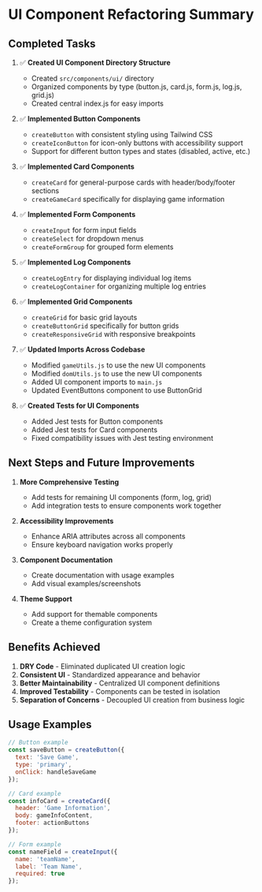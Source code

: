 # UI Component Refactoring Summary

## Completed Tasks

1. ✅ **Created UI Component Directory Structure**
   - Created `src/components/ui/` directory
   - Organized components by type (button.js, card.js, form.js, log.js, grid.js)
   - Created central index.js for easy imports

2. ✅ **Implemented Button Components**
   - `createButton` with consistent styling using Tailwind CSS
   - `createIconButton` for icon-only buttons with accessibility support
   - Support for different button types and states (disabled, active, etc.)

3. ✅ **Implemented Card Components**
   - `createCard` for general-purpose cards with header/body/footer sections
   - `createGameCard` specifically for displaying game information

4. ✅ **Implemented Form Components**
   - `createInput` for form input fields
   - `createSelect` for dropdown menus
   - `createFormGroup` for grouped form elements

5. ✅ **Implemented Log Components**
   - `createLogEntry` for displaying individual log items
   - `createLogContainer` for organizing multiple log entries

6. ✅ **Implemented Grid Components**
   - `createGrid` for basic grid layouts
   - `createButtonGrid` specifically for button grids
   - `createResponsiveGrid` with responsive breakpoints

7. ✅ **Updated Imports Across Codebase**
   - Modified `gameUtils.js` to use the new UI components
   - Modified `domUtils.js` to use the new UI components
   - Added UI component imports to `main.js`
   - Updated EventButtons component to use ButtonGrid

8. ✅ **Created Tests for UI Components**
   - Added Jest tests for Button components
   - Added Jest tests for Card components
   - Fixed compatibility issues with Jest testing environment

## Next Steps and Future Improvements

1. **More Comprehensive Testing**
   - Add tests for remaining UI components (form, log, grid)
   - Add integration tests to ensure components work together

2. **Accessibility Improvements**
   - Enhance ARIA attributes across all components
   - Ensure keyboard navigation works properly

3. **Component Documentation**
   - Create documentation with usage examples
   - Add visual examples/screenshots

4. **Theme Support**
   - Add support for themable components
   - Create a theme configuration system

## Benefits Achieved

1. **DRY Code** - Eliminated duplicated UI creation logic
2. **Consistent UI** - Standardized appearance and behavior
3. **Better Maintainability** - Centralized UI component definitions
4. **Improved Testability** - Components can be tested in isolation
5. **Separation of Concerns** - Decoupled UI creation from business logic

## Usage Examples

```javascript
// Button example
const saveButton = createButton({
  text: 'Save Game',
  type: 'primary',
  onClick: handleSaveGame
});

// Card example
const infoCard = createCard({
  header: 'Game Information',
  body: gameInfoContent,
  footer: actionButtons
});

// Form example
const nameField = createInput({
  name: 'teamName',
  label: 'Team Name',
  required: true
});
```

